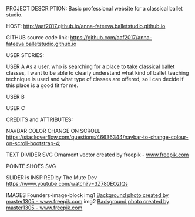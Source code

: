 PROJECT DESCRIPTION:
Basic professional website for a classical ballet studio.

HOST:
http://aaf2017.github.io/anna-fateeva.balletstudio.github.io

GITHUB source code link:
https://github.com/aaf2017/anna-fateeva.balletstudio.github.io

USER STORIES:

USER A
As a user, who is searching for a place to take classical ballet classes, I want to be able to clearly understand what kind of ballet teaching technique is used and what type of classes are offered, so I can decide if this place is a good fit for me.

USER B

USER C

CREDITS and ATTRIBUTES: 

NAVBAR COLOR CHANGE ON SCROLL 
https://stackoverflow.com/questions/46636344/navbar-to-change-colour-on-scroll-bootstrap-4;

TEXT DIVIDER SVG
Ornament vector created by freepik - www.freepik.com

POINTE SHOES SVG


SLIDER is INSPIRED by The Mute Dev  
https://www.youtube.com/watch?v=3Z780EOzIQs

IMAGES
Founders-image-block 
img1 <a href="https://www.freepik.com/photos/background">Background photo created by master1305 - www.freepik.com</a>
img2 <a href="https://www.freepik.com/photos/background">Background photo created by master1305 - www.freepik.com</a>



